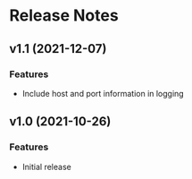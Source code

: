 # Release Notes

## v1.1 (2021-12-07)

### Features

* Include host and port information in logging


## v1.0 (2021-10-26)

### Features

* Initial release
